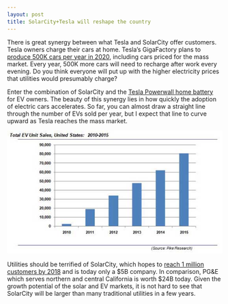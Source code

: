 ```yaml
---
layout: post
title: SolarCity+Tesla will reshape the country
---
```


There is great synergy between what Tesla and SolarCity offer customers. Tesla owners charge their cars at home. Tesla’s GigaFactory plans to [produce 500K cars per year in 2020](http://www.teslamotors.com/sites/default/files/blog_attachments/gigafactory.pdf), including cars priced for the mass market. Every year, 500K more cars will need to recharge after work every evening. Do you think everyone will put up with the higher electricity prices that utilities would presumably charge?

Enter the combination of SolarCity and the [Tesla Powerwall home battery](http://www.teslamotors.com/powerwall) for EV owners. The beauty of this synergy lies in how quickly the adoption of electric cars accelerates. So far, you can almost draw a straight line through the number of EVs sold per year, but I expect that line to curve upward as Tesla reaches the mass market.

<img style="margin-left: auto; margin-right: auto;" src="/assets/us-ev-sales-2010-2015.jpg"/>

Utilities should be terrified of SolarCity, which hopes to [reach 1 million customers by 2018](http://www.investopedia.com/stock-analysis/040315/could-solarcity-crush-its-own-ambitious-goals-scty.aspx) and is today only a $5B company. In comparison, PG&E which serves northern and central California is worth $24B today. Given the growth potential of the solar and EV markets, it is not hard to see that SolarCity will be larger than many traditional utilities in a few years.
